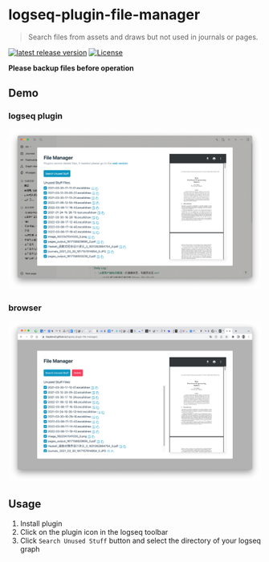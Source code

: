 # logseq-plugin-file-manager
> Search files from assets and draws but not used in journals or pages.

[![latest release version](https://img.shields.io/github/v/release/haydenull/logseq-plugin-file-manager)](https://github.com/haydenull/logseq-plugin-file-manager/releases)
[![License](https://img.shields.io/github/license/haydenull/logseq-plugin-file-manager?color=blue)](https://github.com/haydenull/logseq-plugin-file-manager/blob/main/LICENSE)

**Please backup files before operation**

## Demo
### logseq plugin
![logseq](./screenshots/logseq.png)

### browser
![browser](./screenshots/browser.png)


## Usage
1. Install plugin
2. Click on the plugin icon in the logseq toolbar
3. Click `Search Unused Stuff` button and select the directory of your logseq graph
